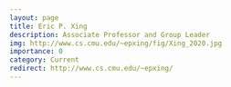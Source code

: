 ```yaml
---
layout: page
title: Eric P. Xing
description: Associate Professor and Group Leader
img: http://www.cs.cmu.edu/~epxing/fig/Xing_2020.jpg
importance: 0
category: Current
redirect: http://www.cs.cmu.edu/~epxing/
---
```

